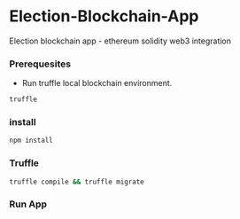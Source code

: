 # Election-Blockchain-App
Election blockchain app - ethereum solidity web3 integration

### Prerequesites

- Run truffle local blockchain environment.
```bash
truffle
```

### install

```bash
npm install
```

### Truffle
```bash
truffle compile && truffle migrate
```
### Run App
